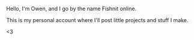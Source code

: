 Hello, I'm Owen, and I go by the name Fishnit online.

This is my personal account where I'll post little projects and stuff I make.

<3
